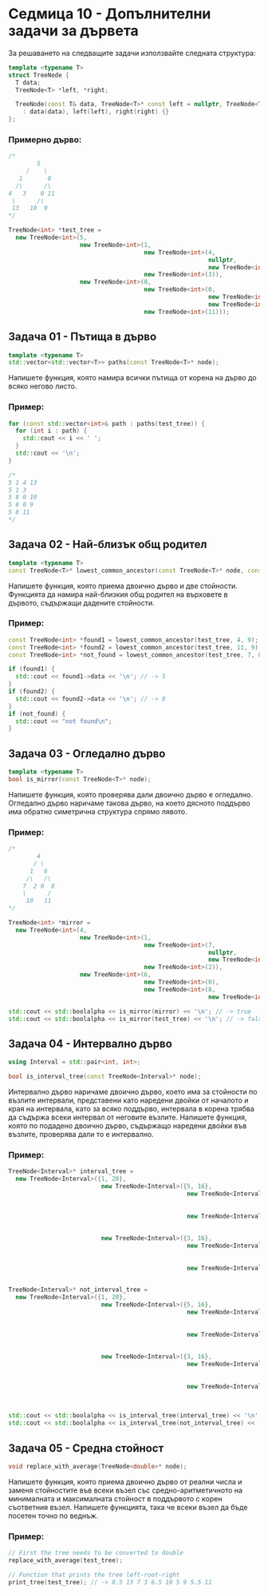 # Седмица 10 - Допълнителни задачи за дървета

За решаването на следващите задачи използвайте следната структура:

```c++
template <typename T>
struct TreeNode {
  T data;
  TreeNode<T> *left, *right;

  TreeNode(const T& data, TreeNode<T>* const left = nullptr, TreeNode<T>* const right = nullptr)
    : data(data), left(left), right(right) {}
};
```

### Примерно дърво:
```c++
/*
        5
     /    \         
   1       8
  /\      /\     
4   3    0 11
 \      /\   
 13   10  9 
*/

TreeNode<int> *test_tree = 
  new TreeNode<int>(5, 
                    new TreeNode<int>(1, 
                                      new TreeNode<int>(4, 
                                                        nullptr, 
                                                        new TreeNode<int>(13)),
                                      new TreeNode<int>(3)),
                    new TreeNode<int>(8,
                                      new TreeNode<int>(0,
                                                        new TreeNode<int>(10),
                                                        new TreeNode<int>(9)),
                                      new TreeNode<int>(11)));
```

## Задача 01 - Пътища в дърво
```c++
template <typename T>
std::vector<std::vector<T>> paths(const TreeNode<T>* node);
```

Напишете функция, която намира всички пътища от корена на дърво до всяко негово листо.

### Пример:
```c++
for (const std::vector<int>& path : paths(test_tree)) {
  for (int i : path) {
    std::cout << i << ' ';
  }
  std::cout << '\n';
}

/*
5 1 4 13 
5 1 3 
5 8 0 10 
5 8 0 9 
5 8 11
*/
```

## Задача 02 - Най-близък общ родител
```c++
template <typename T>
const TreeNode<T>* lowest_common_ancestor(const TreeNode<T>* node, const T& lhs, const T& rhs);
```

Напишете функция, която приема двоично дърво и две стойности. Функцията да намира най-близкия общ родител на върховете в дървото, съдържащи дадените стойности.

### Пример:
```c++
const TreeNode<int> *found1 = lowest_common_ancestor(test_tree, 4, 9);
const TreeNode<int> *found2 = lowest_common_ancestor(test_tree, 11, 9);
const TreeNode<int> *not_found = lowest_common_ancestor(test_tree, 7, 8);

if (found1) {
  std::cout << found1->data << '\n'; // -> 5
}
if (found2) {
  std::cout << found2->data << '\n'; // -> 8
}
if (not_found) {
  std::cout << "not found\n";
}
```

## Задача 03 - Огледално дърво
```c++
template <typename T>
bool is_mirror(const TreeNode<T>* node);
```

Напишете функция, която проверява дали двоично дърво е огледално. Огледално дърво наричаме такова дърво, на което дясното поддърво има обратно симетрична структура спрямо лявото.

### Пример:
```c++
/*
        4
       / \         
      1   6
     /\   /\     
    7  2 0  8
    \      / 
     10   11 
*/

TreeNode<int> *mirror = 
  new TreeNode<int>(4, 
                    new TreeNode<int>(1, 
                                      new TreeNode<int>(7, 
                                                        nullptr, 
                                                        new TreeNode<int>(10)),
                                      new TreeNode<int>(2)),
                    new TreeNode<int>(6,
                                      new TreeNode<int>(0),
                                      new TreeNode<int>(8,
                                                        new TreeNode<int>(11))));

std::cout << std::boolalpha << is_mirror(mirror) << '\n'; // -> true
std::cout << std::boolalpha << is_mirror(test_tree) << '\n'; // -> false
```

## Задача 04 - Интервално дърво
```c++
using Interval = std::pair<int, int>;

bool is_interval_tree(const TreeNode<Interval>* node);
```

Интервално дърво наричаме двоично дърво, което има за стойности по възлите интервали, представени като наредени двойки от началото и края на интервала, като за всяко поддърво, интервала в корена трябва да съдържа всеки интервал от неговите възлите. Напишете функция, която по подадено двоично дърво, съдържащо наредени двойки във възлите, проверява дали то е интервално.

### Пример:

```c++
TreeNode<Interval>* interval_tree = 
  new TreeNode<Interval>({1, 20},
                          new TreeNode<Interval>({5, 16},
                                                  new TreeNode<Interval>({6, 13},
                                                                          new TreeNode<Interval>({8, 12}),
                                                                          new TreeNode<Interval>({7, 8})),
                                                  new TreeNode<Interval>({8, 15},
                                                                          new TreeNode<Interval>({10, 11}),
                                                                          new TreeNode<Interval>({9, 13}))),
                          new TreeNode<Interval>({3, 16},
                                                  new TreeNode<Interval>({4, 15},
                                                                          new TreeNode<Interval>({5, 12}),
                                                                          new TreeNode<Interval>({6, 8})),
                                                  new TreeNode<Interval>({8, 11},
                                                                          new TreeNode<Interval>({9, 10}))));

TreeNode<Interval>* not_interval_tree = 
  new TreeNode<Interval>({1, 20},
                          new TreeNode<Interval>({5, 16},
                                                  new TreeNode<Interval>({6, 9},
                                                                          new TreeNode<Interval>({4, 12}),
                                                                          new TreeNode<Interval>({7, 8})),
                                                  new TreeNode<Interval>({8, 11},
                                                                          new TreeNode<Interval>({7, 9}),
                                                                          new TreeNode<Interval>({4, 3}))),
                          new TreeNode<Interval>({3, 16},
                                                  new TreeNode<Interval>({4, 15},
                                                                          new TreeNode<Interval>({5, 12}),
                                                                          new TreeNode<Interval>({6, 8})),
                                                  new TreeNode<Interval>({8, 11},
                                                                          new TreeNode<Interval>({2, 23}),
                                                                          new TreeNode<Interval>({4, 3}))));

std::cout << std::boolalpha << is_interval_tree(interval_tree) << '\n'; // -> true
std::cout << std::boolalpha << is_interval_tree(not_interval_tree) << '\n'; // -> false
```

## Задача 05 - Средна стойност
```c++
void replace_with_average(TreeNode<double>* node);
```

Напишете функция, която приема двоично дърво от реални числа и заменя стойностите във всеки възел със средно-аритметичното на минималната и максималната стойност в поддървото с корен съответния възел. Напишете функцията, така че всеки възел да бъде посетен точно по веднъж.

### Пример:
```c++
// First the tree needs to be converted to double
replace_with_average(test_tree);

// Function that prints the tree left-root-right
print_tree(test_tree); // -> 8.5 13 7 3 6.5 10 5 9 5.5 11
```